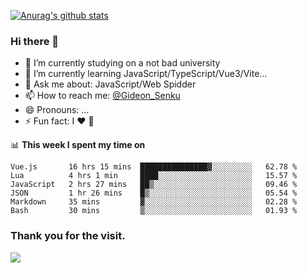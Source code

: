 [![Anurag's github stats](https://github-readme-stats.vercel.app/api?username=gideonsenku)](https://github.com/anuraghazra/github-readme-stats)
### Hi there 👋
- 🔭 I’m currently studying on a not bad university 
- 🌱 I’m currently learning JavaScript/TypeScript/Vue3/Vite...
- 💬 Ask me about: JavaScript/Web Spidder 
- 📫 How to reach me: [@Gideon_Senku](https://t.me/Gideon_Senku)
- 😄 Pronouns: ...
- ⚡ Fun fact: I ❤️ 🎵

📊 **This week I spent my time on**
<!--START_SECTION:waka-->

```text
Vue.js       16 hrs 15 mins  ███████████████▓░░░░░░░░░   62.78 %
Lua          4 hrs 1 min     ████░░░░░░░░░░░░░░░░░░░░░   15.57 %
JavaScript   2 hrs 27 mins   ██▒░░░░░░░░░░░░░░░░░░░░░░   09.46 %
JSON         1 hr 26 mins    █▒░░░░░░░░░░░░░░░░░░░░░░░   05.54 %
Markdown     35 mins         ▓░░░░░░░░░░░░░░░░░░░░░░░░   02.28 %
Bash         30 mins         ▒░░░░░░░░░░░░░░░░░░░░░░░░   01.93 %
```

<!--END_SECTION:waka-->


### Thank you for the visit.
![](http://profile-counter.glitch.me/gideonsenku/count.svg)
<!--
**GideonSenku/GideonSenku** is a ✨ _special_ ✨ repository because its `README.md` (this file) appears on your GitHub profile.

Here are some ideas to get you started:

- 🔭 I’m currently working on ...
- 🌱 I’m currently learning ...
- 👯 I’m looking to collaborate on ...
- 🤔 I’m looking for help with ...
- 💬 Ask me about ...
- 📫 How to reach me: ...
- 😄 Pronouns: ...
- ⚡ Fun fact: ...
-->
